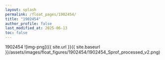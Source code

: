 ```yaml
---
layout: splash
permalink: /float_pages/1902454/
title: "1902454"
author_profile: false
last_modified_at: 2025-06-13
toc: false
---
```

 
1902454
![img-png]({{ site.url }}{{ site.baseurl }}/assets/images/float_figures/1902454/1902454_Sprof_processed_v2.png)